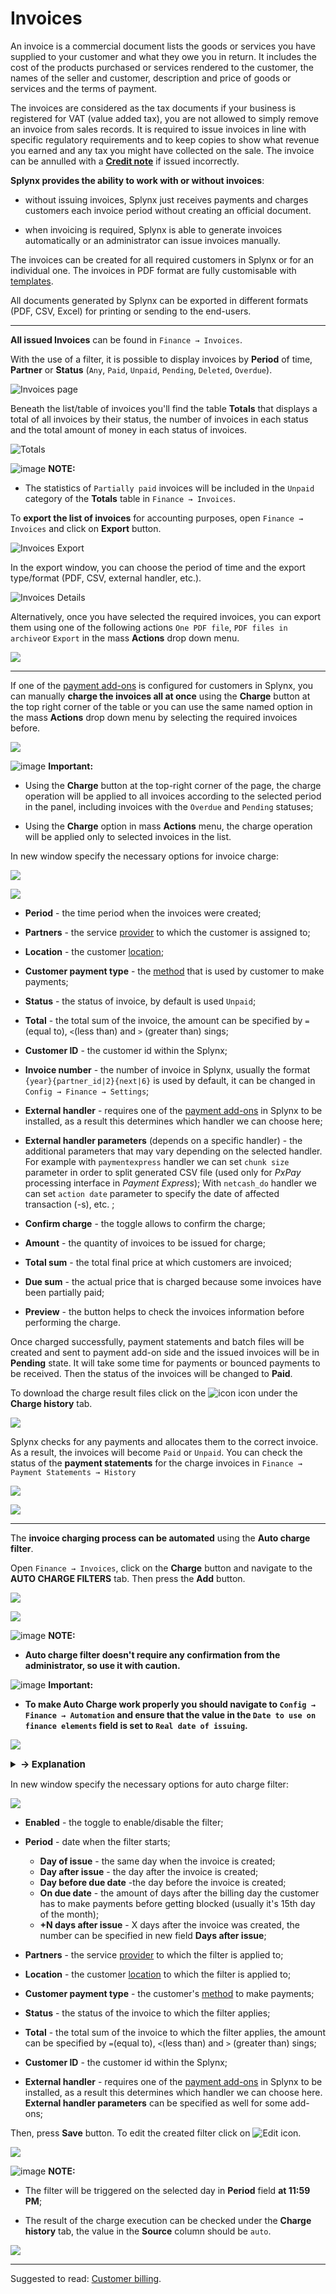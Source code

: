 Invoices
==========

An invoice is a commercial document lists the goods or services you have supplied to your customer and what they owe you in return. It includes the cost of the products purchased or services rendered to the customer, the names of the seller and customer, description and price of goods or services and the terms of payment.

The invoices are considered as the tax documents if your business is registered for VAT (value added tax), you are not allowed to simply remove an invoice from sales records. It is required to issue invoices in line with specific regulatory requirements and to keep copies to show what revenue you earned and any tax you might have collected on the sale. The invoice can be annulled with a [**Credit note**](finance/credit_notes/credit_notes.md) if issued incorrectly.

**Splynx provides the ability to work with or without invoices**:

- without issuing invoices, Splynx just receives payments and charges customers each invoice period without creating an official document.

- when invoicing is required, Splynx is able to generate invoices automatically or an administrator can issue invoices manually.

The invoices can be created for all required customers in Splynx or for an individual one. The invoices in PDF format are fully customisable with [templates](configuration/system/templates/templates.md).

All documents generated by Splynx can be exported in different formats (PDF, CSV, Excel) for printing or sending to the end-users.


---


**All issued Invoices** can be found in `Finance → Invoices`.

With the use of a filter, it is possible to display invoices by **Period** of time, **Partner** or **Status** (`Any`, `Paid`, `Unpaid`, `Pending`, `Deleted`, `Overdue`).

![Invoices page](invoices_main.png)

Beneath the list/table of invoices you'll find the table **Totals** that displays a total of all invoices by their status, the number of invoices in each status and the total amount of money in each status of invoices.

![Totals](totals.png)

<icon class="image-icon">![image](information.png)</icon> **NOTE:**

* The statistics of `Partially paid` invoices will be included in the `Unpaid` category of the **Totals** table in `Finance → Invoices`.


To **export the list of invoices** for accounting purposes, open `Finance → Invoices` and click on **Export** button.

![Invoices Export](export_invoices.png)

In the export window, you can choose the period of time and the export type/format (PDF, CSV, external handler, etc.).

![Invoices Details](export_details.png)

Alternatively, once you have selected the required invoices, you can export them using one of the following actions `One PDF file`, `PDF files in archive`or `Export` in the mass **Actions** drop down menu.

![](mass_actions.png)


---

If one of the [payment add-ons](payment_systems/payment_systems.md) is configured for customers in Splynx, you can manually **charge the invoices all at once** using the **Charge** button at the top right corner of the table or you can use the same named option in the mass **Actions** drop down menu by selecting the required invoices before.

![](charge_at_once.png)

<icon class="image-icon">![image](warning.png)</icon> **Important:**

- Using the **Charge** button at the top-right corner of the page, the charge operation will be applied to all invoices according to the selected period in the panel, including invoices with the `Overdue` and `Pending` statuses;

- Using the **Charge** option in mass **Actions** menu, the charge operation will be applied only to selected invoices in the list.

In new window specify the necessary options for invoice charge:

![](manually_charge_invoice.png)

![](mass_actions_charge.png)

- **Period** - the time period when the invoices were created;

- **Partners** - the service [provider](administration/main/partners/partners.md) to which the customer is assigned to;

- **Location** - the customer [location](administration/main/locations/locations.md);

- **Customer payment type** - the [method](configuration/finance/payment_methods/payment_methods.md) that is used by customer to make payments;

- **Status** - the status of invoice, by default is used `Unpaid`;

- **Total** - the total sum of the invoice, the amount can be specified by `=`(equal to), `<`(less than) and `>` (greater than) sings;

- **Customer ID** - the customer id within the Splynx;

- **Invoice number** - the number of invoice in Splynx, usually the format `{year}{partner_id|2}{next|6}` is used by default, it can be changed in `Config → Finance → Settings`;

- **External handler** - requires one of the [payment add-ons](payment_systems/payment_systems.md) in Splynx to be installed, as a result this determines which handler we can choose here;

- **External handler parameters** (depends on a specific handler) - the additional parameters that may vary depending on the selected handler. For example with `paymentexpress` handler we can set `chunk size` parameter in order to split generated CSV file (used only for *PxPay* processing interface in *Payment Express*); With `netcash_do` handler we can set `action date` parameter to specify the date of affected transaction (-s), etc. ;

- **Confirm charge** - the toggle allows to confirm the charge;

- **Amount** - the quantity of invoices to be issued for charge;

- **Total sum** - the total final price at which customers are invoiced;

- **Due sum** - the actual price that is charged because some invoices have been partially paid;

- **Preview** - the button helps to check the invoices information before performing the charge.


Once charged successfully, payment statements and batch files will be created and sent to payment add-on side and the issued invoices will be in **Pending** state. It will take some time for payments or bounced payments to be received. Then the status of the invoices will be changed to **Paid**.

To download the charge result files click on the <icon class="image-icon">![icon](icon3.png)</icon> icon under the **Charge history** tab.

![](charge_history_tab.png)

Splynx checks for any payments and allocates them to the correct invoice. As a result, the invoices will become `Paid` or `Unpaid`. You can check the status of the **payment statements** for the charge invoices in `Finance → Payment Statements → History`

![](check_bank_statements.png)

![](check_bank_statements1.png)

---


The **invoice charging process can be automated** using the **Auto charge filter**.

Open `Finance → Invoices`, click on the **Charge** button and navigate to the **AUTO CHARGE FILTERS** tab. Then press the **Add** button.

![](press_export.png)

![](auto_charge_filter1.png)

<icon class="image-icon">![image](information.png)</icon> **NOTE:**

- **Auto charge filter doesn't require any confirmation from the administrator, so use it with caution.**

<icon class="image-icon">![image](warning.png)</icon> **Important:**

- **To make Auto Charge work properly you should navigate to `Config → Finance → Automation` and ensure that the value in the `Date to use on finance elements` field is set to `Real date of issuing`.**

![](real_date_issue.png)


<details style="font-size: 15px; margin-bottom: 5px;">
<summary><b>→ Explanation</b></summary>
<div markdown="1">

Why we **cannot** use the `Billing date` value in the **Date to use on finance elements** field for Auto charge filter?


Let's say that we have the default settings in `Config → Finance → Automation`:

`Confirmation period (days)` = **3**;

`Date to use on finance elements` = **Billing date**;

And `Billing day` = **1** for the customers in Splynx (the option is located in  `Config → Finance → Settings`)

Consequently, the invoices will be auto-generated and will be visible for customers on the 4th day of the next month, but the date creation of such invoices is the 1st day of the month. The Auto Charge filter won't find the invoices on 1st day of the month because they are not visible to customers. When the 4th day arrives, the Auto filter will not charge the invoices because its creation date is the 1st day of the month.


</div>
</details>

In new window specify the necessary options for auto charge filter:

![](auto_charge_filter2.png)

- **Enabled** - the toggle to enable/disable the filter;

- **Period** - date when the filter starts;
  - **Day of issue** - the same day when the invoice is created;
  - **Day after issue** - the day after the invoice is created;
  - **Day before due date** -the day before the invoice is created;
  - **On due date** - the amount of days after the billing day the customer has to make payments before getting blocked (usually it's 15th day of the month);
  - **+N days after issue** - X days after the invoice was created, the number can be specified in new field **Days after issue**;

- **Partners** - the service [provider](administration/main/partners/partners.md) to which the filter is applied to;

- **Location** - the customer [location](administration/main/locations/locations.md) to which the filter is applied to;

- **Customer payment type** - the customer's [method](configuration/finance/payment_methods/payment_methods.md) to make payments;

- **Status** - the status of the invoice to which the filter applies;

- **Total** - the total sum of the invoice to which the filter applies, the amount can be specified by `=`(equal to), `<`(less than) and `>` (greater than) sings;

- **Customer ID** - the customer id within the Splynx;

- **External handler** - requires one of the [payment add-ons](payment_systems/payment_systems.md) in Splynx to be installed, as a result this determines which handler we can choose here. **External handler parameters** can be specified as well for some add-ons;

Then, press **Save** button. To edit the created filter click on <icon class="image-icon">![Edit](icon5.png)</icon> icon.

![](auto_charge_filter3.png)

<icon class="image-icon">![image](information.png)</icon> **NOTE:**

- The filter will be triggered on the selected day in **Period** field **at 11:59 PM**;

- The result of the charge execution can be checked under the **Charge history** tab, the value in the **Source** column should be `auto`.

![](auto_charge_filter4.png)

---

Suggested to read: [Customer billing](customer_management/customer_billing/customer_billing.md).
